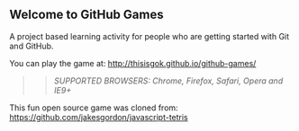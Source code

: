 ## Welcome to GitHub Games

A project based learning activity for people who are getting started with Git and GitHub.

You can play the game at: http://thisisgok.github.io/github-games/

>> _*SUPPORTED BROWSERS*: Chrome, Firefox, Safari, Opera and IE9+_

This fun open source game was cloned from: https://github.com/jakesgordon/javascript-tetris
